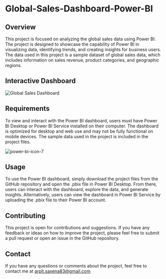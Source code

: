 # Global-Sales-Dashboard-Power-BI
## Overview

This project is focused on analyzing the global sales data using Power BI. The project is designed to showcase the capability of Power BI in visualizing data, identifying trends, and creating insights for business users. The data used in this project is a sample dataset of global sales data, which includes information on sales revenue, product categories, and geographic regions.

## Interactive Dashboard 
![Global Sales Dashboard](https://user-images.githubusercontent.com/105154794/233366694-d10241ec-03db-425c-ba43-0c613fd538ce.png)

## Requirements
To view and interact with the Power BI dashboard, users must have Power BI Desktop or Power BI Service installed on their computer. The dashboard is optimized for desktop and web use and may not be fully functional on mobile devices. The sample data used in the project is included in the project files.

![power-bi-icon-7](https://user-images.githubusercontent.com/105154794/233364101-87332619-c168-4731-8464-3195bc00b010.png)

## Usage
To use the Power BI dashboard, simply download the project files from the GitHub repository and open the .pbix file in Power BI Desktop. From there, users can interact with the dashboard, explore the data, and generate insights. Alternatively, users can view the dashboard in Power BI Service by uploading the .pbix file to their Power BI account.

## Contributing
This project is open for contributions and suggestions. If you have any feedback or ideas on how to improve the project, please feel free to submit a pull request or open an issue in the GitHub repository.

## Contact
If you have any questions or comments about the project, feel free to contact me at arpit.saxena83@gmail.com
